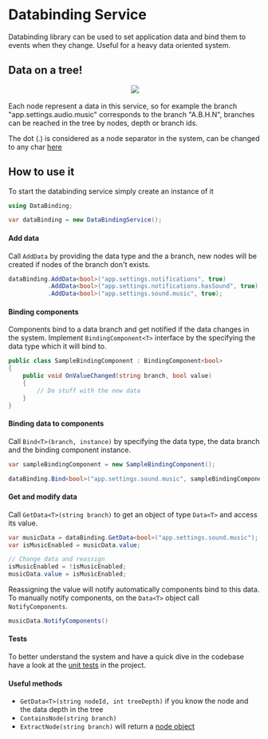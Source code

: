 # Databinding Service
Databinding library can be used to set application data and bind them to events when they change. Useful for a heavy data oriented system.

## Data on a tree!

<p align="center">
  <img src="https://upload.wikimedia.org/wikipedia/commons/thumb/c/cd/N-ary_to_binary.svg/400px-N-ary_to_binary.svg.png"/>
</p>

Each node represent a data in this service, so for example the branch "app.settings.audio.music" corresponds to the branch "A.B.H.N", branches can be reached in the tree by nodes, depth or branch ids.

The dot (.) is considered as a node separator in the system, can be changed to any char [here](https://github.com/adizhavo/databinding/blob/master/DataBinding/DataBindingService.cs)

## How to use it

To start the databinding service simply create an instance of it
```C#
using DataBinding;

var dataBinding = new DataBindingService();
```

#### Add data

Call ```AddData``` by providing the data type and the a branch, new nodes will be created if nodes of the branch don't exists.

```C#
dataBinding.AddData<bool>("app.settings.notifications", true)
           .AddData<bool>("app.settings.notifications.hasSound", true)
           .AddData<bool>("app.settings.sound.music", true);
```

#### Binding components

Components bind to a data branch and get notified if the data changes in the system.
Implement ```BindingComponent<T>``` interface by the specifying the data type which it will bind to.

```C#
public class SampleBindingComponent : BindingComponent<bool>
{
    public void OnValueChanged(string branch, bool value)
    {
        // Do stuff with the new data
    }
}
```

#### Binding data to components

Call ```Bind<T>(branch, instance)``` by specifying the data type, the data branch and the binding component instance.

```C#
var sampleBindingComponent = new SampleBindingComponent();

dataBinding.Bind<bool>("app.settings.sound.music", sampleBindingComponent);
```

#### Get and modify data

Call ```GetData<T>(string branch)``` to get an object of type ```Data<T>``` and access its value.

```C#
var musicData = dataBinding.GetData<bool>("app.settings.sound.music");
var isMusicEnabled = musicData.value;

// Change data and reassign
isMusicEnabled = !isMusicEnabled;
musicData.value = isMusicEnabled;
```

Reassigning the value will notify automatically components bind to this data.
To manually notify components, on the ```Data<T>``` object call ```NotifyComponents```.
```C#
musicData.NotifyComponents()
```
#### Tests

To better understand the system and have a quick dive in the codebase have a look at the [unit tests](https://github.com/adizhavo/databinding/tree/master/DataBindingTest) in the project.

#### Useful methods

- ```GetData<T>(string nodeId, int treeDepth)``` if you know the node and the data depth in the tree
- ```ContainsNode(string branch)```
- ```ExtractNode(string branch)``` will return a [node object](https://github.com/adizhavo/databinding/blob/master/DataBinding/Data.cs)


